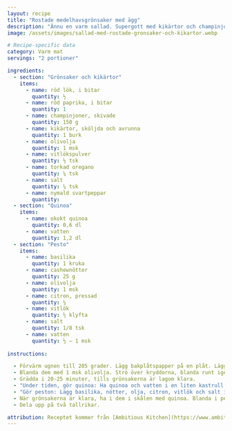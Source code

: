 ```yaml
---
layout: recipe
title: "Rostade medelhavsgrönsaker med ägg"
description: "Ännu en varm sallad. Supergott med kikärtor och champinjoner!"
image: /assets/images/sallad-med-rostade-gronsaker-och-kikartor.webp

# Recipe-specific data
category: Varm mat
servings: "2 portioner"

ingredients:
  - section: "Grönsaker och kikärtor"
    items:
      - name: röd lök, i bitar
        quantity: ½
      - name: röd paprika, i bitar
        quantity: 1
      - name: champinjoner, skivade
        quantity: 150 g
      - name: kikärtor, sköljda och avrunna
        quantity: 1 burk
      - name: olivolja
        quantity: 1 msk
      - name: vitlökspulver
        quantity: ½ tsk
      - name: torkad oregano
        quantity: ¼ tsk
      - name: salt
        quantity: ¼ tsk
      - name: nymald svartpeppar
        quantity:
  - section: "Quinoa"
    items:
      - name: okokt quinoa
        quantity: 0,6 dl
      - name: vatten
        quantity: 1,2 dl
  - section: "Pesto"
    items:
      - name: basilika
        quantity: 1 kruka
      - name: cashewnötter
        quantity: 25 g
      - name: olivolja
        quantity: 1 msk
      - name: citron, pressad
        quantity: ¼
      - name: vitlök
        quantity: ½ klyfta
      - name: salt
        quantity: 1/8 tsk
      - name: vatten
        quantity: ½ – 1 msk
        
instructions:

  - Förvärm ugnen till 205 grader. Lägg bakplåtspapper på en plåt. Lägg på grönsaker i bitar och kikärtor.
  - Blanda dem med 1 msk olivolja. Strö över kryddorna, blanda runt igen och sprid ut alltihop jämnt.
  - Grädda i 20-25 minuter, tills grönsakerna är lagom klara.
  - "Under tiden, gör quinoa: Ha quinoa och vatten i en liten kastrull. Koka upp, lägg på lock, sänk värmen och låt puttra i 15 minuter. Häll över quinoan i en stor skål."
  - "Gör peston: Lägg basilika, nötter, olja, citron, vitlök och salt i en mixerbunke. Mixa till en slät blandning. Späd med vatten till lagom konsistens. Den ska vara ganska tjock."
  - När grönsakerna är klara, ha i dem i skålen med quinoa. Blanda i peston.
  - Dela upp på två tallrikar.

attribution: Receptet kommer från [Ambitious Kitchen](https://www.ambitiouskitchen.com/roasted-veggie-chickpea-pesto-quinoa-salad/)
---
```

